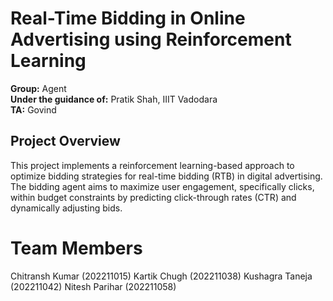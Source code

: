 # Real-Time Bidding in Online Advertising using Reinforcement Learning

**Group:** Agent  
**Under the guidance of:** Pratik Shah, IIIT Vadodara  
**TA:** Govind

## Project Overview
This project implements a reinforcement learning-based approach to optimize bidding strategies for real-time bidding (RTB) in digital advertising. The bidding agent aims to maximize user engagement, specifically clicks, within budget constraints by predicting click-through rates (CTR) and dynamically adjusting bids.



# Team Members
Chitransh Kumar (202211015)
Kartik Chugh (202211038)
Kushagra Taneja (202211042)
Nitesh Parihar (202211058)
